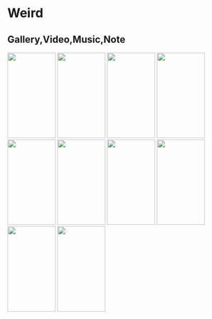 # Weird
Gallery,Video,Music,Note
----

<img width="108" height="192" src="http://7q5fat.com1.z0.glb.clouddn.com/WeirdScreenshot_2016-03-04-09-49-31-762_Weird.png" />
<img width="108" height="192" src="http://7q5fat.com1.z0.glb.clouddn.com/WeirdScreenshot_2016-03-04-09-49-43-115_Weird.png" />
<img width="108" height="192" src="http://7q5fat.com1.z0.glb.clouddn.com/WeirdScreenshot_2016-03-04-09-50-02-575_Weird.png" />
<img width="108" height="192" src="http://7q5fat.com1.z0.glb.clouddn.com/WeirdScreenshot_2016-03-04-09-50-05-853_Weird.png" />
<img width="108" height="192" src="http://7q5fat.com1.z0.glb.clouddn.com/WeirdScreenshot_2016-03-04-09-50-21-949_Weird.png" />
<img width="108" height="192" src="http://7q5fat.com1.z0.glb.clouddn.com/WeirdScreenshot_2016-03-04-09-50-58-184_Weird.png" />
<img width="108" height="192" src="http://7q5fat.com1.z0.glb.clouddn.com/WeirdScreenshot_2016-03-04-09-51-03-322_Weird.png" />
<img width="108" height="192" src="http://7q5fat.com1.z0.glb.clouddn.com/WeirdScreenshot_2016-03-04-09-51-10-806_Weird.png" />
<img width="108" height="192" src="http://7q5fat.com1.z0.glb.clouddn.com/WeirdScreenshot_2016-03-04-09-51-16-188_Weird.png" />
<img width="108" height="192" src="http://7q5fat.com1.z0.glb.clouddn.com/WeirdScreenshot_2016-03-04-09-51-35-864_Weird.png" />
